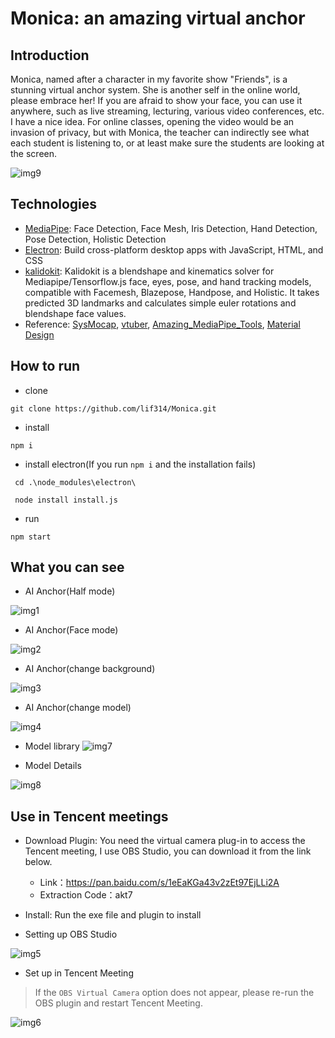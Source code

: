 # Monica: an amazing virtual anchor

## Introduction
Monica, named after a character in my favorite show "Friends", is a stunning virtual anchor system. She is another self in the online world, please embrace her! If you are afraid to show your face, you can use it anywhere, such as live streaming, lecturing, various video conferences, etc. I have a nice idea. For online classes, opening the video would be an invasion of privacy, but with Monica, the teacher can indirectly see what each student is listening to, or at least make sure the students are looking at the screen.

![img9](./docs/img/9.jpg)

## Technologies
- [MediaPipe](https://google.github.io/mediapipe/): Face Detection, Face Mesh, Iris Detection, Hand Detection, Pose Detection, Holistic Detection
- [Electron](https://www.electronjs.org/): Build cross-platform desktop apps with JavaScript, HTML, and CSS
- [kalidokit](https://github.com/yeemachine/kalidokit): Kalidokit is a blendshape and kinematics solver for Mediapipe/Tensorflow.js face, eyes, pose, and hand tracking models, compatible with Facemesh, Blazepose, Handpose, and Holistic. It takes predicted 3D landmarks and calculates simple euler rotations and blendshape face values.
- Reference: [SysMocap](https://github.com/xianfei/SysMocap), [vtuber](https://github.com/YunYouJun/vtuber),  [Amazing_MediaPipe_Tools](https://github.com/lif314/Amazing_MediaPipe_Tools),  [Material Design](https://m3.material.io/)

## How to run 
- clone
```shell
git clone https://github.com/lif314/Monica.git
```

- install
```shell
npm i
```

- install electron(If you run `npm i` and the installation fails)
```shell
 cd .\node_modules\electron\

 node install install.js
```

- run

```shell
npm start
```

## What you can see
- AI Anchor(Half mode)

![img1](./docs/img/1.png)

- AI Anchor(Face mode)

![img2](./docs/img/2.png)

- AI Anchor(change background)

![img3](./docs/img/3.png)

- AI Anchor(change model)

![img4](./docs/img/4.png)


- Model library
![img7](./docs/img/7.png)

- Model Details

![img8](./docs/img/8.png)


## Use in Tencent meetings
- Download  Plugin: You need the virtual camera plug-in to access the Tencent meeting, I use OBS Studio, you can download it from the link below.
    - Link：https://pan.baidu.com/s/1eEaKGa43v2zEt97EjLLi2A 
    - Extraction Code：akt7

- Install: Run the exe file and plugin to install
- Setting up OBS Studio

![img5](./docs/img/5.png)

- Set up in Tencent Meeting
> If the `OBS Virtual Camera` option does not appear, please re-run the OBS plugin and restart Tencent Meeting.

![img6](./docs/img/6.png)